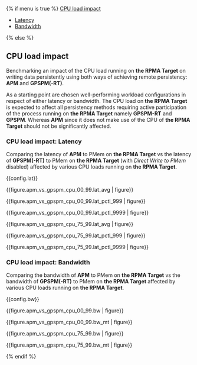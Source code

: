 {% if menu is true %}
<a class="pure-menu-heading" href="#cpuload">CPU load impact</a>
<ul class="pure-menu-list">
    <li class="pure-menu-item"><a href="#cpuload-lat" class="pure-menu-link">Latency</a></li>
    <li class="pure-menu-item"><a href="#cpuload-bw" class="pure-menu-link">Bandwidth</a></li>
</ul>
{% else %}

<h2 id="cpuload" class="page-break">CPU load impact</h2>

Benchmarking an impact of the CPU load running on **the RPMA Target** on writing data persistently using both ways of achieving remote persistency: **APM** and **GPSPM(-RT)**.

As a starting point are chosen well-performing workload configurations in respect of either latency or bandwidth. The CPU load on **the RPMA Target** is expected to affect all persistency methods requiring active participation of the process running on **the RPMA Target** namely **GPSPM-RT** and **GPSPM**. Whereas **APM** since it does not make use of the CPU of **the RPMA Target** should not be significantly affected.

<h3 id="cpuload-lat">CPU load impact: Latency</h3>

Comparing the latency of **APM** to PMem on **the RPMA Target** vs the latency of **GPSPM(-RT)** to PMem on **the RPMA Target** (with *Direct Write to PMem* disabled) affected by various CPU loads running on **the RPMA Target**.

{{config.lat}}

{{figure.apm_vs_gpspm_cpu_00_99.lat_avg | figure}}

{{figure.apm_vs_gpspm_cpu_00_99.lat_pctl_999 | figure}}

{{figure.apm_vs_gpspm_cpu_00_99.lat_pctl_9999 | figure}}

{{figure.apm_vs_gpspm_cpu_75_99.lat_avg | figure}}

{{figure.apm_vs_gpspm_cpu_75_99.lat_pctl_999 | figure}}

{{figure.apm_vs_gpspm_cpu_75_99.lat_pctl_9999 | figure}}

<h3 id="cpuload-bw" class="page-break">CPU load impact: Bandwidth</h3>

Comparing the bandwidth of **APM** to PMem on **the RPMA Target** vs the bandwidth of **GPSPM(-RT)** to PMem on **the RPMA Target** affected by various CPU loads running on **the RPMA Target**.

{{config.bw}}

{{figure.apm_vs_gpspm_cpu_00_99.bw | figure}}

{{figure.apm_vs_gpspm_cpu_00_99.bw_mt | figure}}

{{figure.apm_vs_gpspm_cpu_75_99.bw | figure}}

{{figure.apm_vs_gpspm_cpu_75_99.bw_mt | figure}}

{% endif %}
